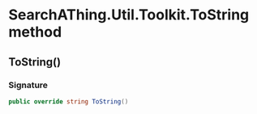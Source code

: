 # SearchAThing.Util.Toolkit.ToString method
## ToString()
### Signature
```csharp
public override string ToString()
```
